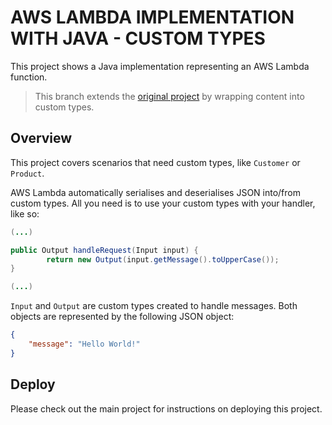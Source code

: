# AWS LAMBDA IMPLEMENTATION WITH JAVA - CUSTOM TYPES
This project shows a Java implementation representing an AWS Lambda function. 

> This branch extends the [original project](https://github.com/gabrielcostasilva/aws-lambda-java.git) by wrapping content into custom types.

## Overview
This project covers scenarios that need custom types, like `Customer` or `Product`.

AWS Lambda automatically serialises and deserialises JSON into/from custom types. All you need is to use your custom types with your handler, like so: 

```java
(...)

public Output handleRequest(Input input) {
        return new Output(input.getMessage().toUpperCase());
}

(...)
```

`Input` and `Output` are custom types created to handle messages. Both objects are represented by the following JSON object:

```json
{
    "message": "Hello World!"
}
```

## Deploy
Please check out the main project for instructions on deploying this project.